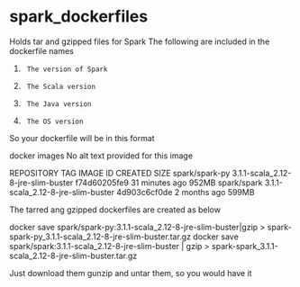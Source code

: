 # spark_dockerfiles
Holds tar and gzipped files for Spark
The following are included in the dockerfile names

1.      The version of Spark
2.      The Scala version
3.      The Java version
4.      The OS version

So your dockerfile will be in this format

docker images
No alt text provided for this image

REPOSITORY                             TAG                                                    IMAGE ID       CREATED          SIZE
spark/spark-py                         3.1.1-scala_2.12-8-jre-slim-buster                     f74d60205fe9   31 minutes ago   952MB
spark/spark                            3.1.1-scala_2.12-8-jre-slim-buster                     4d903c6cf0de   2 months ago     599MB

The tarred ang gzipped dockerfiles are created as below

 docker save spark/spark-py:3.1.1-scala_2.12-8-jre-slim-buster|gzip > spark-spark-py_3.1.1-scala_2.12-8-jre-slim-buster.tar.gz
 docker save spark/spark:3.1.1-scala_2.12-8-jre-slim-buster | gzip > spark-spark_3.1.1-scala_2.12-8-jre-slim-buster.tar.gz

Just download them gunzip and untar them, so you would have it
